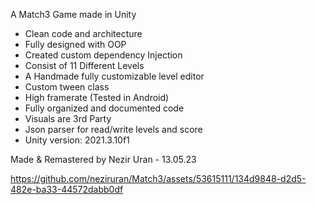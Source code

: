 
A Match3 Game made in Unity 

- Clean code and architecture
- Fully designed with OOP 
- Created custom dependency Injection
- Consist of 11 Different Levels
- A Handmade fully customizable level editor
- Custom tween class
- High framerate (Tested in Android)
- Fully organized and documented code
- Visuals are 3rd Party
- Json parser for read/write levels and score
- Unity version: 2021.3.10f1

Made & Remastered by Nezir Uran - 13.05.23


https://github.com/neziruran/Match3/assets/53615111/134d9848-d2d5-482e-ba33-44572dabb0df

